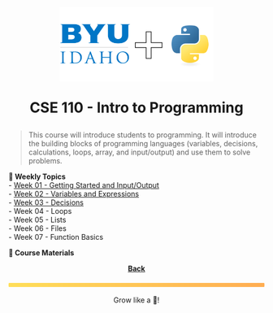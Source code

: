 <h1 align="center">
    <img 
        alt="BYU-Idaho"
        title="BYU-Idaho Logo" 
        src="./../cse-110/.github/assets/logo-py.svg" 
        width="60%"
    />

CSE 110 - Intro to Programming
</h1>

> This course will introduce students to programming. It will introduce the building blocks of programming languages (variables, decisions, calculations, loops, array, and input/output) and use them to solve problems.


<b> 📆 Weekly Topics</b><br>
    - [Week 01 - Getting Started and Input/Output](/web-and-computer-programming/cse-110/week-1/README.md) <br>
    - [Week 02 - Variables and Expressions](/web-and-computer-programming/cse-110/week-2/README.md) <br>
    - [Week 03 - Decisions](/web-and-computer-programming/cse-110/week-3/README.md)<br>
    - <a src="./cse-110/week-4">Week 04 - Loops</a><br>
    - <a src="./cse-110/week-5">Week 05 - Lists</a><br>
    - <a src="./cse-110/week-6">Week 06 - Files</a><br>
    - <a src="./cse-110/week-7">Week 07 - Function Basics</a><br>
</details>

<b><a src="https://byui-cse.github.io/cse110-course/"> 📖 Course Materials</a></b>

<div align="center">

<b>[Back](/web-and-computer-programming/README.md)</b>

</div>

<img src="./../../.github/assets/gradient-bar.svg" width="100%" height="8px"/>
<p align="center">Grow like a 🌳!</p>
